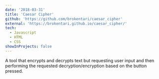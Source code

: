 ```yaml
---
date: '2018-03-31'
title: 'Caesar Cipher'
github: 'https://github.com/brokentari/caesar_cipher'
external: 'https://brokentari.github.io/caesar_cipher/'
tech:
  - Javascript
  - HTML
  - CSS
showInProjects: false
---
```


A tool that encrypts and decrypts text but requesting user input and then performing the requested decryption/encryption based on the button pressed.

